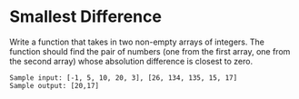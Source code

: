# Smallest Difference

Write a function that takes in two non-empty arrays of integers. The function should find the pair of numbers (one from the first array, one from the second array) whose absolution difference is closest to zero.

````
Sample input: [-1, 5, 10, 20, 3], [26, 134, 135, 15, 17]
Sample output: [20,17]